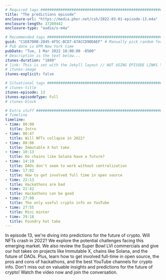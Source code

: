 ```yaml
---
# Required tags ################################################################
title: "The predictions episode"
enclosure-url: "https://media.phor.net/csh/2022-03-01-episode-13.m4a"
enclosure-length: 37289442
enclosure-type: "audio/x-m4a"

# Recommended tags #############################################################
guid: "C1E87D0B-2845-4F5C-BCD7-A7ACCD90DAEF" # Manually pick random for each episode
# Pub date is 6PM New York time
pubDate: "Tue, 1 Mar 2022 18:00:00 -0500"
# Description is the text below...
itunes-duration: "1849"
# link: This is set with the Jekyll layout // NOT USING EPISODE LINKS YET, KISS
# itunes-image
itunes-explicit: false

# Situational tags #############################################################
# itunes-title
itunes-episode: 13
itunes-episodeType: Full
# itunes-block

# Extra stuff ##################################################################
# Timeline
timeline:
- time: 00:00
  title: Intro
- time: 00:47
  title: Will NFTs collapse in 2022?
- time: 08:06
  title: Immutable X hot take
- time: 10:13
  title: Do chains like Solana have a future?
- time: 14:19
  title: DAOs don't seem to work without centralization
- time: 17:02
  title: How to get involved full time in open source
- time: 22:13
  title: Hackathons are bad
- time: 22:42
  title: Hackathons can be good
- time: 27:08
  title: The only useful crypto info on YouTube
- time: 27:55
  title: Mini minter
- time: 29:18
  title: Foundry hot take
---
```


In episode 13, we're diving into predictions for the future of crypto. Will NFTs crash in 2022? We explore the potential challenges facing this emerging market. We also review the Super Bowl LVI commercials and give our hot takes on projects like Immutable X, chains like Solana, and the future of DAOs. Plus, learn how to get involved full-time in open source, the pros and cons of hackathons, and the best YouTube channels for crypto info. Don't miss out on valuable insights and predictions for the future of crypto! Watch the video now and join the conversation.